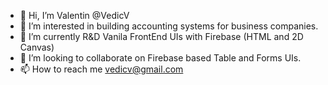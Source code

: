- 👋 Hi, I’m Valentin @VedicV
- 👀 I’m interested in building accounting systems for business companies.
- 🌱 I’m currently R&D Vanila FrontEnd UIs with Firebase (HTML and 2D Canvas)
- 💞️ I’m looking to collaborate on Firebase based Table and Forms UIs.
- 📫 How to reach me vedicv@gmail.com

<!---
VedicV/VedicV is a ✨ special ✨ repository because its `README.md` (this file) appears on your GitHub profile.
You can click the Preview link to take a look at your changes.
--->
